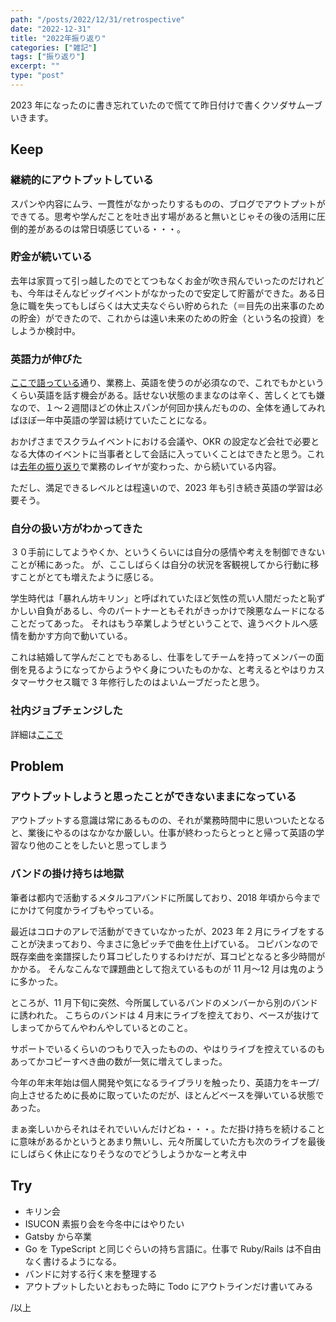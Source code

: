```yaml
---
path: "/posts/2022/12/31/retrospective"
date: "2022-12-31"
title: "2022年振り返り"
categories: ["雑記"]
tags: ["振り返り"]
excerpt: ""
type: "post"
---
```


2023 年になったのに書き忘れていたので慌てて昨日付けで書くクソダサムーブいきます。

## Keep

### 継続的にアウトプットしている

スパンや内容にムラ、一貫性がなかったりするものの、ブログでアウトプットができてる。思考や学んだことを吐き出す場があると無いとじゃその後の活用に圧倒的差があるのは常日頃感じている・・・。

### 貯金が続いている

去年は家買って引っ越したのでとてつもなくお金が吹き飛んでいったのだけれども、今年はそんなビッグイベントがなかったので安定して貯蓄ができた。ある日急に職を失ってもしばらくは大丈夫なぐらい貯められた（＝目先の出来事のための貯金）ができたので、これからは遠い未来のための貯金（という名の投資）をしようか検討中。

### 英語力が伸びた

[ここで語っている](https://zenn.dev/killinsun/articles/b822817d7e4390)通り、業務上、英語を使うのが必須なので、これでもかというくらい英語を話す機会がある。話せない状態のままなのは辛く、苦しくとても嫌なので、１〜２週間ほどの休止スパンが何回か挟んだものの、全体を通してみればほぼ一年中英語の学習は続けていたことになる。

おかげさまでスクラムイベントにおける会議や、OKR の設定など会社で必要となる大体のイベントに当事者として会話に入っていくことはできたと思う。これは[去年の振り返り](https://blog.killinsun.com/posts/2021/12/31/look-back-on-the-year)で業務のレイヤが変わった、から続いている内容。

ただし、満足できるレベルとは程遠いので、2023 年も引き続き英語の学習は必要そう。

### 自分の扱い方がわかってきた

３０手前にしてようやくか、というくらいには自分の感情や考えを制御できないことが稀にあった。
が、ここしばらくは自分の状況を客観視してから行動に移すことがとても増えたように感じる。

学生時代は「暴れん坊キリン」と呼ばれていたほど気性の荒い人間だったと恥ずかしい自負があるし、今のパートナーともそれがきっかけで険悪なムードになることだってあった。
それはもう卒業しようぜということで、違うベクトルへ感情を動かす方向で動いている。

これは結婚して学んだことでもあるし、仕事をしてチームを持ってメンバーの面倒を見るようになってからようやく身についたものかな、と考えるとやはりカスタマーサクセス職で 3 年修行したのはよいムーブだったと思う。

### 社内ジョブチェンジした

詳細は[ここで](https://zenn.dev/killinsun/articles/b822817d7e4390)

## Problem

### アウトプットしようと思ったことができないままになっている

アウトプットする意識は常にあるものの、それが業務時間中に思いついたとなると、業後にやるのはなかなか厳しい。仕事が終わったらとっとと帰って英語の学習なり他のことをしたいと思ってしまう

### バンドの掛け持ちは地獄

筆者は都内で活動するメタルコアバンドに所属しており、2018 年頃から今までにかけて何度かライブもやっている。

最近はコロナのアレで活動ができていなかったが、2023 年 2 月にライブをすることが決まっており、今まさに急ピッチで曲を仕上げている。
コピバンなので既存楽曲を楽譜探したり耳コピしたりするわけだが、耳コピとなると多少時間がかかる。
そんなこんなで課題曲として抱えているものが 11 月〜12 月は鬼のように多かった。

ところが、11 月下旬に突然、今所属しているバンドのメンバーから別のバンドに誘われた。
こちらのバンドは 4 月末にライブを控えており、ベースが抜けてしまってからてんやわんやしているとのこと。

サポートでいるくらいのつもりで入ったものの、やはりライブを控えているのもあってかコピーすべき曲の数が一気に増えてしまった。

今年の年末年始は個人開発や気になるライブラリを触ったり、英語力をキープ/向上させるために長めに取っていたのだが、ほとんどベースを弾いている状態であった。

まぁ楽しいからそれはそれでいいんだけどね・・・。ただ掛け持ちを続けることに意味があるかというとあまり無いし、元々所属していた方も次のライブを最後にしばらく休止になりそうなのでどうしようかなーと考え中

## Try

- キリン会
- ISUCON 素振り会を今冬中にはやりたい
- Gatsby から卒業
- Go を TypeScript と同じぐらいの持ち言語に。仕事で Ruby/Rails は不自由なく書けるようになる。
- バンドに対する行く末を整理する
- アウトプットしたいとおもった時に Todo にアウトラインだけ書いてみる

/以上
